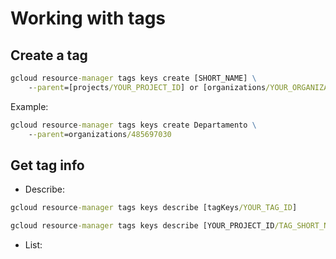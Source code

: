# Working with tags

## Create a tag

```cmd
gcloud resource-manager tags keys create [SHORT_NAME] \
    --parent=[projects/YOUR_PROJECT_ID] or [organizations/YOUR_ORGANIZATION_ID]
```
Example:
```cmd
gcloud resource-manager tags keys create Departamento \
    --parent=organizations/485697030
```

## Get tag info

- Describe:
```cmd
gcloud resource-manager tags keys describe [tagKeys/YOUR_TAG_ID]
```
```cmd
gcloud resource-manager tags keys describe [YOUR_PROJECT_ID/TAG_SHORT_NAME]
```
- List:
